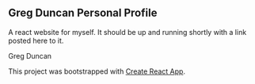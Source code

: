 ## Greg Duncan Personal Profile

A react website for myself.
It should be up and running shortly with a link posted here to it.

Greg Duncan

This project was bootstrapped with [Create React App](https://github.com/facebook/create-react-app).
